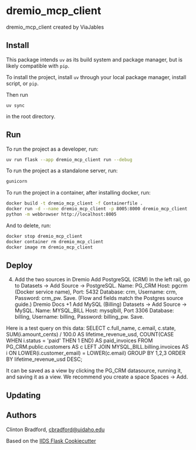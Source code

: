 # dremio_mcp_client

dremio_mcp_client created by ViaJables

## Install

This package intends `uv` as its build system and package manager, but is likely compatible with `pip`.

To install the project, install `uv` through your local package manager, install script, or `pip`.

Then run

```
uv sync
```

in the root directory.

## Run

To run the project as a developer, run:

```bash
uv run flask --app dremio_mcp_client run --debug
```

To run the project as a standalone server, run:

```bash
gunicorn
```

To run the project in a container, after installing docker, run:

```bash
docker build -t dremio_mcp_client -f Containerfile .
docker run -d --name dremio_mcp_client -p 8005:8000 dremio_mcp_client
python -m webbrowser http://localhost:8005
```

And to delete, run:

```bash
docker stop dremio_mcp_client
docker container rm dremio_mcp_client
docker image rm dremio_mcp_client
```

## Deploy

4) Add the two sources in Dremio
Add PostgreSQL (CRM)
In the left rail, go to Datasets → Add Source → PostgreSQL.
Name: PG_CRM
Host: pgcrm (Docker service name), Port: 5432
Database: crm, Username: crm, Password: crm_pw.
Save.
(Flow and fields match the Postgres source guide.) 
Dremio Docs
+1
Add MySQL (Billing)
Datasets → Add Source → MySQL.
Name: MYSQL_BILL
Host: mysqlbill, Port 3306
Database: billing, Username: billing, Password: billing_pw.
Save.

Here is a test query on this data:
SELECT
  c.full_name,
  c.email,
  c.state,
  SUM(i.amount_cents) / 100.0 AS lifetime_revenue_usd,
  COUNT(CASE WHEN i.status = 'paid' THEN 1 END) AS paid_invoices
FROM PG_CRM.public.customers AS c
LEFT JOIN MYSQL_BILL.billing.invoices AS i
  ON LOWER(i.customer_email) = LOWER(c.email)
GROUP BY 1,2,3
ORDER BY lifetime_revenue_usd DESC;

It can be saved as a view by clicking the PG_CRM datasource, running it, and saving it as a view. We recommend you create a space Spaces -> Add.

## Updating

## Authors

Clinton Bradford, cbradford@uidaho.edu

Based on the [IIDS Flask Cookiecutter](https://github.com/ui-iids/flask-cookiecutter)
